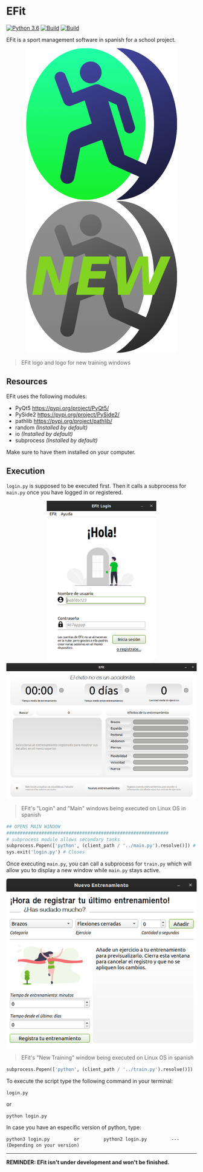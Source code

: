 # EFit
[![Python 3.6](https://img.shields.io/badge/python-3.9-yellow.svg)](https://www.python.org/)
[![Build](https://img.shields.io/badge/Supported_OS-Linux-orange.svg)]()
[![Build](https://img.shields.io/badge/Supported_OS-Windows-orange.svg)]()

EFit is a sport management software in spanish for a school project.

<p align="center">
  <img src="https://raw.githubusercontent.com/ErtonDev/EFit/main/images/logo_efit.png" alt="drawing" width="400"/>
  <img src="https://raw.githubusercontent.com/ErtonDev/EFit/main/images/logo_efit_NEW.png" alt="drawing" width="400"/>
</p>

> EFit logo and logo for new training windows

## Resources
EFit uses the following modules:
 - PyQt5 https://pypi.org/project/PyQt5/
 - PySide2 https://pypi.org/project/PySide2/
 - pathlib https://pypi.org/project/pathlib/
 - random *(Installed by default)*
 - io *(Installed by default)*
 - subprocess *(Installed by default)*

Make sure to have them installed on your computer.

## Execution
`login.py` is supposed to be executed first. Then it calls a subprocess for `main.py` once you have logged in or registered.

<p align="center">
  <img src="https://raw.githubusercontent.com/ErtonDev/EFit/main/images/EFit Login_005.png" alt="drawing" width=290/>
  <img src="https://raw.githubusercontent.com/ErtonDev/EFit/main/images/EFit_006.png" alt="drawing" width=600/>
</p>

> EFit's "Login" and "Main" windows being executed on Linux OS in spanish

```python
## OPENS MAIN WINDOW
############################################################
# subprocess module allows secondary tasks
subprocess.Popen(['python', (client_path / '../main.py').resolve()]) # Opens main window
sys.exit('login.py') # Closes
```

Once executing `main.py`, you can call a subprocess for `train.py` which will allow you to display a new window while `main.py` stays active.

<p align="center">
  <img src="https://raw.githubusercontent.com/ErtonDev/EFit/main/images/Nuevo Entrenamiento_007.png" alt="drawing" width=600/>
</p>

> EFit's "New Training" window being executed on Linux OS in spanish

```python
subprocess.Popen(['python', (client_path / '../train.py').resolve()])  # Opens train window
```

To execute the script type the following command in your terminal:
```
login.py
```
or
```
python login.py
```
In case you have an especific version of python, type:
```
python3 login.py         or         python2 login.py         --- (Depending on your version)
```

---

**REMINDER: EFit isn't under development and won't be finished.**
